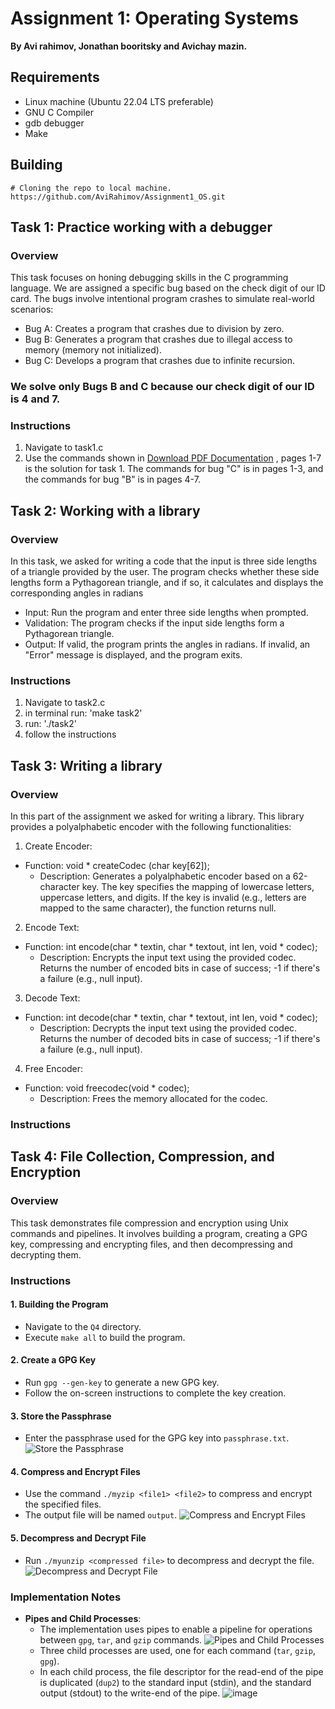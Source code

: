 # Assignment 1: Operating Systems
**By Avi rahimov, Jonathan booritsky and Avichay mazin.**

## Requirements
* Linux machine (Ubuntu 22.04 LTS preferable)
* GNU C Compiler
* gdb debugger
* Make
  
 ## Building
```
# Cloning the repo to local machine.
https://github.com/AviRahimov/Assignment1_OS.git
```

## Task 1: Practice working with a debugger
### Overview
This task focuses on honing debugging skills in the C programming language. We are assigned a specific bug based on the check digit of our ID card. 
The bugs involve intentional program crashes to simulate real-world scenarios:
- Bug A: Creates a program that crashes due to division by zero.
- Bug B: Generates a program that crashes due to illegal access to memory (memory not initialized).
- Bug C: Develops a program that crashes due to infinite recursion.
### We solve only Bugs B and C because our check digit of our ID is 4 and 7.

### Instructions
1. Navigate to task1.c
2.   Use the commands shown in [Download PDF Documentation](https://github.com/AviRahimov/Assignment1_OS/blob/main/Assignment1_OS.pdf) , pages 1-7 is the solution for task 1.
The commands for bug "C" is in pages 1-3, and the commands for bug "B" is in pages 4-7.


## Task 2: Working with a library
### Overview
In this task, we asked for writing a code that the input is three side lengths of a triangle provided by the user.
The program checks whether these side lengths form a Pythagorean triangle, and if so, it calculates and displays the corresponding angles in radians 
- Input:
Run the program and enter three side lengths when prompted.
- Validation:
The program checks if the input side lengths form a Pythagorean triangle.
- Output:
If valid, the program prints the angles in radians.
If invalid, an "Error" message is displayed, and the program exits.

### Instructions
1. Navigate to task2.c
2. in terminal run: 'make task2'
3. run: './task2'
4. follow the instructions


## Task 3: Writing a library
### Overview
In this part of the assignment we asked for writing a library.
This library provides a polyalphabetic encoder with the following functionalities:
1. Create Encoder:
  - Function: void * createCodec (char key[62]);
    -  Description: Generates a polyalphabetic encoder based on a 62-character key. The key specifies the mapping of lowercase letters, uppercase letters, and digits.
  If the key is invalid (e.g., letters are mapped to the same character), the function returns null.
2. Encode Text:
 - Function: int encode(char * textin, char * textout, int len, void * codec);
     - Description: Encrypts the input text using the provided codec. Returns the number of encoded bits in case of success; -1 if there's a failure (e.g., null input).
3. Decode Text:
  - Function: int decode(char * textin, char * textout, int len, void * codec);
    - Description: Decrypts the input text using the provided codec. Returns the number of decoded bits in case of success; -1 if there's a failure (e.g., null input).
4. Free Encoder:
  - Function: void freecodec(void * codec);
    - Description: Frees the memory allocated for the codec. 

### Instructions



## Task 4: File Collection, Compression, and Encryption
### Overview
This task demonstrates file compression and encryption using Unix commands and pipelines. It involves building a program, creating a GPG key, compressing and encrypting files, and then decompressing and decrypting them.

### Instructions
#### 1. Building the Program
- Navigate to the `Q4` directory.
- Execute `make all` to build the program.

#### 2. Create a GPG Key
- Run `gpg --gen-key` to generate a new GPG key.
- Follow the on-screen instructions to complete the key creation.

#### 3. Store the Passphrase
- Enter the passphrase used for the GPG key into `passphrase.txt`.
  ![Store the Passphrase](https://github.com/AviRahimov/Assignment1_OS/assets/73108322/0c7f7e68-5fe8-4edd-97a9-cd51372af07f)

#### 4. Compress and Encrypt Files
- Use the command `./myzip <file1> <file2>` to compress and encrypt the specified files.
- The output file will be named `output`.
  ![Compress and Encrypt Files](https://github.com/AviRahimov/Assignment1_OS/assets/73108322/db10c772-61d7-48db-9177-c5fccac32e65)

#### 5. Decompress and Decrypt File
- Run `./myunzip <compressed file>` to decompress and decrypt the file.
  ![Decompress and Decrypt File](https://github.com/AviRahimov/Assignment1_OS/assets/73108322/7f3c64a8-20e3-44f9-b364-2f6435ccee7e)

### Implementation Notes
- **Pipes and Child Processes**:
  - The implementation uses pipes to enable a pipeline for operations between `gpg`, `tar`, and `gzip` commands.
    ![Pipes and Child Processes](https://github.com/AviRahimov/Assignment1_OS/assets/73108322/848c4cd7-65c7-4835-8a89-e57ddff4ce12)
  - Three child processes are used, one for each command (`tar`, `gzip`, `gpg`).
  - In each child process, the file descriptor for the read-end of the pipe is duplicated (`dup2`) to the standard input (stdin), and the standard output (stdout) to the write-end of the pipe.
    ![image](https://github.com/AviRahimov/Assignment1_OS/assets/73108322/ef7e2bd1-af4f-4577-a436-71443d9d19cb)

